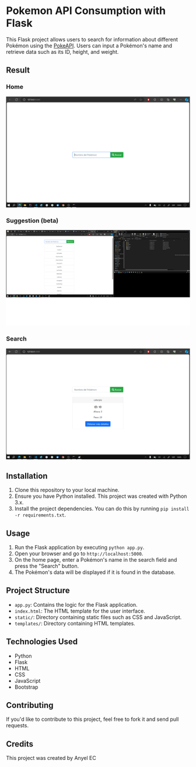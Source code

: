 # Pokemon API Consumption with Flask

This Flask project allows users to search for information about different Pokémon using the [PokeAPI](https://pokeapi.co/). Users can input a Pokémon's name and retrieve data such as its ID, height, and weight.

## Result
### Home
![Alt text](docs/home.PNG) 
### Suggestion (beta)
![Alt text](docs/sugeration.png) 
### Search
![Alt text](docs/search.PNG)

## Installation

1. Clone this repository to your local machine.
2. Ensure you have Python installed. This project was created with Python 3.x.
3. Install the project dependencies. You can do this by running `pip install -r requirements.txt`.

## Usage

1. Run the Flask application by executing `python app.py`.
2. Open your browser and go to `http://localhost:5000`.
3. On the home page, enter a Pokémon's name in the search field and press the "Search" button.
4. The Pokémon's data will be displayed if it is found in the database.

## Project Structure

- `app.py`: Contains the logic for the Flask application.
- `index.html`: The HTML template for the user interface.
- `static/`: Directory containing static files such as CSS and JavaScript.
- `templates/`: Directory containing HTML templates.

## Technologies Used

- Python
- Flask
- HTML
- CSS
- JavaScript
- Bootstrap

## Contributing

If you'd like to contribute to this project, feel free to fork it and send pull requests.

## Credits

This project was created by Anyel EC
